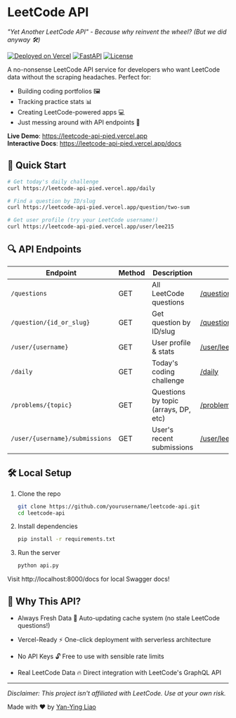 # LeetCode API 

*"Yet Another LeetCode API" - Because why reinvent the wheel? (But we did anyway 🛠️)*

[![Deployed on Vercel](https://img.shields.io/badge/Deployed%20on-Vercel-black?logo=vercel)](https://leetcode-api-pied.vercel.app) [![FastAPI](https://img.shields.io/badge/Powered%20By-FastAPI-%2300C7B7?logo=fastapi)](https://fastapi.tiangolo.com) [![License](https://img.shields.io/badge/License-MIT-green.svg)](LICENSE)

A no-nonsense LeetCode API service for developers who want LeetCode data without the scraping headaches. Perfect for:
- Building coding portfolios 🖼️
- Tracking practice stats 📊
- Creating LeetCode-powered apps 💻
- Just messing around with API endpoints 🤹

**Live Demo**: https://leetcode-api-pied.vercel.app  
**Interactive Docs**: https://leetcode-api-pied.vercel.app/docs

## 🚀 Quick Start

```bash
# Get today's daily challenge
curl https://leetcode-api-pied.vercel.app/daily

# Find a question by ID/slug
curl https://leetcode-api-pied.vercel.app/question/two-sum

# Get user profile (try your LeetCode username!)
curl https://leetcode-api-pied.vercel.app/user/lee215
```

## 🔍 API Endpoints

| Endpoint                        | Method | Description                         | Example                                                                                     |
|---------------------------------|--------|-------------------------------------|---------------------------------------------------------------------------------------------|
| `/questions`                    | GET    | All LeetCode questions              | [/questions](https://leetcode-api-pied.vercel.app/questions)                             |
| `/question/{id_or_slug}`        | GET    | Get question by ID/slug             | [/question/two-sum](https://leetcode-api-pied.vercel.app/question/two-sum)                |
| `/user/{username}`              | GET    | User profile & stats                | [/user/lee215](https://leetcode-api-pied.vercel.app/user/lee215)                      |
| `/daily`                        | GET    | Today's coding challenge            | [/daily](https://leetcode-api-pied.vercel.app/daily)                                      |
| `/problems/{topic}`             | GET    | Questions by topic (arrays, DP, etc) | [/problems/array](https://leetcode-api-pied.vercel.app/problems/array)                    |
| `/user/{username}/submissions`  | GET    | User's recent submissions           | [/user/lee215/submissions](https://leetcode-api-pied.vercel.app/user/lee215/submissions)         |


## 🛠️ Local Setup

1. Clone the repo
    ```bash 
    git clone https://github.com/yourusername/leetcode-api.git
    cd leetcode-api
    ```

2. Install dependencies
    ```bash 
    pip install -r requirements.txt
    ```

3. Run the server
    ```bash 
    python api.py
    ```

Visit http://localhost:8000/docs for local Swagger docs!

## 🤔 Why This API?
- Always Fresh Data 🥬
Auto-updating cache system (no stale LeetCode questions!)

- Vercel-Ready ⚡
One-click deployment with serverless architecture

- No API Keys 🔓
Free to use with sensible rate limits

- Real LeetCode Data 🔥
Direct integration with LeetCode's GraphQL API

---

*Disclaimer: This project isn't affiliated with LeetCode. Use at your own risk.*

Made with ❤️ by [Yan-Ying Liao](http://noworneverev.github.io)